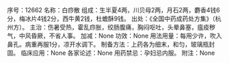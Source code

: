 序号：12662
名称：白痧散
组成：生半夏4两，川贝母2两，月石2两，麝香4钱6分，梅冰片4钱2分，西牛黄2钱，杜蟾酥9钱。
出处：《全国中药成药处方集》（杭州方）。
主治：伤暑受热，霍乱痧胀，绞肠腹痛，胸闷呕吐，头晕鼻塞，瘟疫秽气，中风昏厥，不省人事。
加减：None
功效：None
用法用量：每用少许，吹入鼻孔。病重再服1分，凉开水调下。
制备方法：上药各为细末，和匀，玻璃瓶封固。
临床应用：None
各家论述：None
用药禁忌：孕妇忌内服。
附注：None
